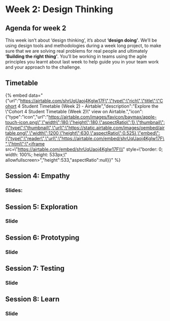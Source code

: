 # Week 2: Design Thinking

## **Agenda for week 2**

This week isn’t about ‘design thinking’, it’s about **‘design doing’**. We’ll be using design tools and methodologies during a week long project, to make sure that we are solving real problems for real people and ultimately **‘Building the right thing’**. You’ll be working in teams using the agile principles you learnt about last week to help guide you in your team work and your approach to the challenge.

## Timetable

{% embed data="{\"url\":\"https://airtable.com/shrUqUaoj4Kglw17F\",\"type\":\"rich\",\"title\":\"Cohort 4 Student Timetable \(Week 2\) - Airtable\",\"description\":\"Explore the \\\"Cohort 4 Student Timetable \(Week 2\)\\\" view on Airtable.\",\"icon\":{\"type\":\"icon\",\"url\":\"https://airtable.com/images/favicon/baymax/apple-touch-icon.png\",\"width\":180,\"height\":180,\"aspectRatio\":1},\"thumbnail\":{\"type\":\"thumbnail\",\"url\":\"https://static.airtable.com/images/oembed/airtable.png\",\"width\":1200,\"height\":630,\"aspectRatio\":0.525},\"embed\":{\"type\":\"reader\",\"url\":\"https://airtable.com/embed/shrUqUaoj4Kglw17F\",\"html\":\"<iframe src=\\\"https://airtable.com/embed/shrUqUaoj4Kglw17F\\\" style=\\\"border: 0; width: 100%; height: 533px;\\\" allowfullscreen></iframe>\",\"height\":533,\"aspectRatio\":null}}" %}

## **Session 4: Empathy**

### **Slides:**

## **Session 5: Exploration**

### **Slide**

## **Session 6: Prototyping**

### **Slide**

## **Session 7: Testing**

### **Slide**

## **Session 8: Learn**

### **Slide**

